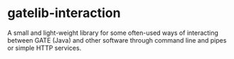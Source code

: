 # gatelib-interaction

A small and light-weight library for some often-used ways of interacting between GATE (Java) 
and other software through command line and pipes or simple HTTP services.

